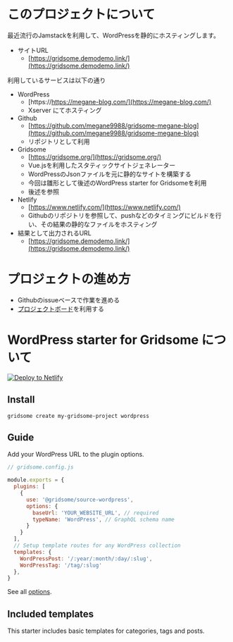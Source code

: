 # このプロジェクトについて
最近流行のJamstackを利用して、WordPressを静的にホスティングします。
- サイトURL
  - [https://gridsome.demodemo.link/](https://gridsome.demodemo.link/)

利用しているサービスは以下の通り
- WordPress
  -  [https://https://megane-blog.com/](https://megane-blog.com/)
  - Xserver にてホスティング
- Github
  - [https://github.com/megane9988/gridsome-megane-blog](https://github.com/megane9988/gridsome-megane-blog)
  - リポジトリとして利用
- Gridsome
    - [https://gridsome.org/](https://gridsome.org/)
    - Vue.jsを利用したスタティックサイトジェネレーター
    - WordPressのJsonファイルを元に静的なサイトを構築する
    - 今回は雛形として後述のWordPress starter for Gridsomeを利用
  - 後述を参照
- Netlify
  - [https://www.netlify.com/](https://www.netlify.com/)
  - Githubのリポジトリを参照して、pushなどのタイミングにビルドを行い、その結果の静的なファイルをホスティング
- 結果として出力されるURL
  - [https://gridsome.demodemo.link/](https://gridsome.demodemo.link/)

# プロジェクトの進め方
- Githubのissueベースで作業を進める
- [プロジェクトボード](https://github.com/megane9988/gridsome-megane-blog/projects/1)を利用する


# WordPress starter for Gridsome について

[![Deploy to Netlify](https://www.netlify.com/img/deploy/button.svg)](https://app.netlify.com/start/deploy?repository=https://github.com/gridsome/gridsome-starter-wordpress)

## Install

`gridsome create my-gridsome-project wordpress`

## Guide

Add your WordPress URL to the plugin options.

```js
// gridsome.config.js

module.exports = {
  plugins: [
    {
      use: '@gridsome/source-wordpress',
      options: {
        baseUrl: 'YOUR_WEBSITE_URL', // required
        typeName: 'WordPress', // GraphQL schema name
      }
    }
  ],
  // Setup template routes for any WordPress collection
  templates: {
    WordPressPost: '/:year/:month/:day/:slug',
    WordPressTag: '/tag/:slug'
  },
}

```

See all [options](https://gridsome.org/plugins/@gridsome/source-wordpress).

## Included templates

This starter includes basic templates for categories, tags and posts.
